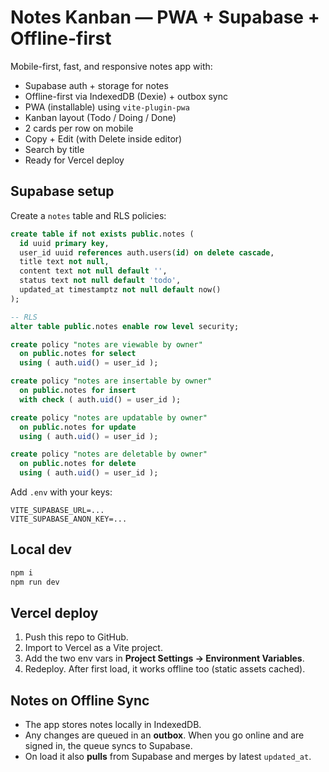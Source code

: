 
# Notes Kanban — PWA + Supabase + Offline-first

Mobile-first, fast, and responsive notes app with:
- Supabase auth + storage for notes
- Offline-first via IndexedDB (Dexie) + outbox sync
- PWA (installable) using `vite-plugin-pwa`
- Kanban layout (Todo / Doing / Done)
- 2 cards per row on mobile
- Copy + Edit (with Delete inside editor)
- Search by title
- Ready for Vercel deploy

## Supabase setup

Create a `notes` table and RLS policies:

```sql
create table if not exists public.notes (
  id uuid primary key,
  user_id uuid references auth.users(id) on delete cascade,
  title text not null,
  content text not null default '',
  status text not null default 'todo',
  updated_at timestamptz not null default now()
);

-- RLS
alter table public.notes enable row level security;

create policy "notes are viewable by owner"
  on public.notes for select
  using ( auth.uid() = user_id );

create policy "notes are insertable by owner"
  on public.notes for insert
  with check ( auth.uid() = user_id );

create policy "notes are updatable by owner"
  on public.notes for update
  using ( auth.uid() = user_id );

create policy "notes are deletable by owner"
  on public.notes for delete
  using ( auth.uid() = user_id );
```

Add `.env` with your keys:
```
VITE_SUPABASE_URL=...
VITE_SUPABASE_ANON_KEY=...
```

## Local dev

```bash
npm i
npm run dev
```

## Vercel deploy

1. Push this repo to GitHub.
2. Import to Vercel as a Vite project.
3. Add the two env vars in **Project Settings → Environment Variables**.
4. Redeploy. After first load, it works offline too (static assets cached).

## Notes on Offline Sync
- The app stores notes locally in IndexedDB.
- Any changes are queued in an **outbox**. When you go online and are signed in, the queue syncs to Supabase.
- On load it also **pulls** from Supabase and merges by latest `updated_at`.
